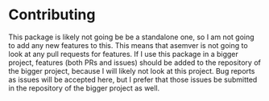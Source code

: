 # Contributing

This package is likely not going be be a standalone one, so I am not going to add any new features to this. This means that asemver is not going to look at any pull requests for features. If I use this package in a bigger project, features (both PRs and issues) should be added to the repository of the bigger project, because I will likely not look at this project. Bug reports as issues will be accepted here, but I prefer that those issues be submitted in the repository of the bigger project as well.
